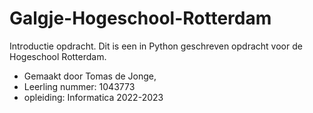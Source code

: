 # Galgje-Hogeschool-Rotterdam
Introductie opdracht.
Dit is een in Python geschreven opdracht voor de Hogeschool Rotterdam.

- Gemaakt door Tomas de Jonge,
- Leerling nummer: 1043773
- opleiding: Informatica 2022-2023

